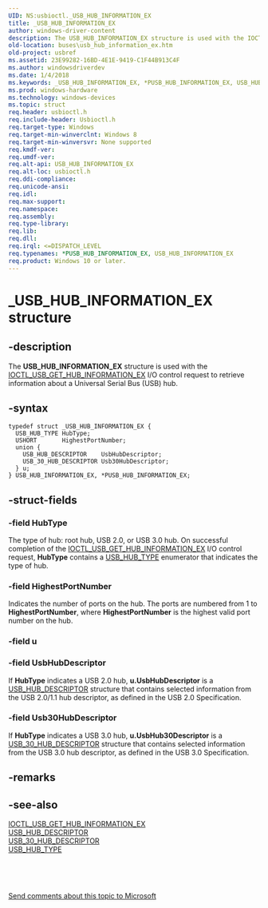 ```yaml
---
UID: NS:usbioctl._USB_HUB_INFORMATION_EX
title: _USB_HUB_INFORMATION_EX
author: windows-driver-content
description: The USB_HUB_INFORMATION_EX structure is used with the IOCTL_USB_GET_HUB_INFORMATION_EX I/O control request to retrieve information about a Universal Serial Bus (USB) hub.
old-location: buses\usb_hub_information_ex.htm
old-project: usbref
ms.assetid: 23E99282-16BD-4E1E-9419-C1F44B913C4F
ms.author: windowsdriverdev
ms.date: 1/4/2018
ms.keywords: _USB_HUB_INFORMATION_EX, *PUSB_HUB_INFORMATION_EX, USB_HUB_INFORMATION_EX
ms.prod: windows-hardware
ms.technology: windows-devices
ms.topic: struct
req.header: usbioctl.h
req.include-header: Usbioctl.h
req.target-type: Windows
req.target-min-winverclnt: Windows 8
req.target-min-winversvr: None supported
req.kmdf-ver: 
req.umdf-ver: 
req.alt-api: USB_HUB_INFORMATION_EX
req.alt-loc: usbioctl.h
req.ddi-compliance: 
req.unicode-ansi: 
req.idl: 
req.max-support: 
req.namespace: 
req.assembly: 
req.type-library: 
req.lib: 
req.dll: 
req.irql: <=DISPATCH_LEVEL
req.typenames: *PUSB_HUB_INFORMATION_EX, USB_HUB_INFORMATION_EX
req.product: Windows 10 or later.
---
```


# _USB_HUB_INFORMATION_EX structure



## -description
The <b>USB_HUB_INFORMATION_EX</b> structure is used with the <a href="..\usbioctl\ni-usbioctl-ioctl_usb_get_hub_information_ex.md">IOCTL_USB_GET_HUB_INFORMATION_EX</a> I/O control request to retrieve information about a  Universal Serial Bus (USB) hub.



## -syntax

````
typedef struct _USB_HUB_INFORMATION_EX {
  USB_HUB_TYPE HubType;
  USHORT       HighestPortNumber;
  union {
    USB_HUB_DESCRIPTOR    UsbHubDescriptor;
    USB_30_HUB_DESCRIPTOR Usb30HubDescriptor;
  } u;
} USB_HUB_INFORMATION_EX, *PUSB_HUB_INFORMATION_EX;
````


## -struct-fields

### -field HubType

The type of hub: root hub, USB 2.0, or USB 3.0 hub. On successful completion of the <a href="..\usbioctl\ni-usbioctl-ioctl_usb_get_hub_information_ex.md">IOCTL_USB_GET_HUB_INFORMATION_EX</a> I/O control request, <b>HubType</b> contains a <a href="..\usbioctl\ne-usbioctl-_usb_hub_type.md">USB_HUB_TYPE</a> enumerator that indicates the type of hub.




### -field HighestPortNumber

Indicates the number of ports on the hub. The ports are numbered from 1 to <b>HighestPortNumber</b>, where <b>HighestPortNumber</b> is the highest valid port number on the hub.


### -field u


### -field UsbHubDescriptor

If <b>HubType</b> indicates a USB 2.0 hub,  <b>u.UsbHubDescriptor</b> is a <a href="..\usbspec\ns-usbspec-_usb_hub_descriptor.md">USB_HUB_DESCRIPTOR</a> structure that contains selected information from the USB 2.0/1.1 hub descriptor, as defined in the USB 2.0 Specification. 


### -field Usb30HubDescriptor

If <b>HubType</b> indicates a USB 3.0 hub,  <b>u.UsbHub30Descriptor</b> is a <a href="..\usbspec\ns-usbspec-_usb_30_hub_descriptor.md">USB_30_HUB_DESCRIPTOR</a> structure that contains selected information from the USB 3.0 hub descriptor, as defined in the USB 3.0 Specification.

</dd>
</dl>

## -remarks


## -see-also
<dl>
<dt>
<a href="..\usbioctl\ni-usbioctl-ioctl_usb_get_hub_information_ex.md">IOCTL_USB_GET_HUB_INFORMATION_EX</a>
</dt>
<dt>
<a href="..\usbspec\ns-usbspec-_usb_hub_descriptor.md">USB_HUB_DESCRIPTOR</a>
</dt>
<dt>
<a href="..\usbspec\ns-usbspec-_usb_30_hub_descriptor.md">USB_30_HUB_DESCRIPTOR</a>
</dt>
<dt>
<a href="..\usbioctl\ne-usbioctl-_usb_hub_type.md">USB_HUB_TYPE</a>
</dt>
</dl>
 

 

<a href="mailto:wsddocfb@microsoft.com?subject=Documentation%20feedback [usbref\buses]:%20USB_HUB_INFORMATION_EX structure%20 RELEASE:%20(1/4/2018)&amp;body=%0A%0APRIVACY STATEMENT%0A%0AWe use your feedback to improve the documentation. We don't use your email address for any other purpose, and we'll remove your email address from our system after the issue that you're reporting is fixed. While we're working to fix this issue, we might send you an email message to ask for more info. Later, we might also send you an email message to let you know that we've addressed your feedback.%0A%0AFor more info about Microsoft's privacy policy, see http://privacy.microsoft.com/en-us/default.aspx." title="Send comments about this topic to Microsoft">Send comments about this topic to Microsoft</a>

